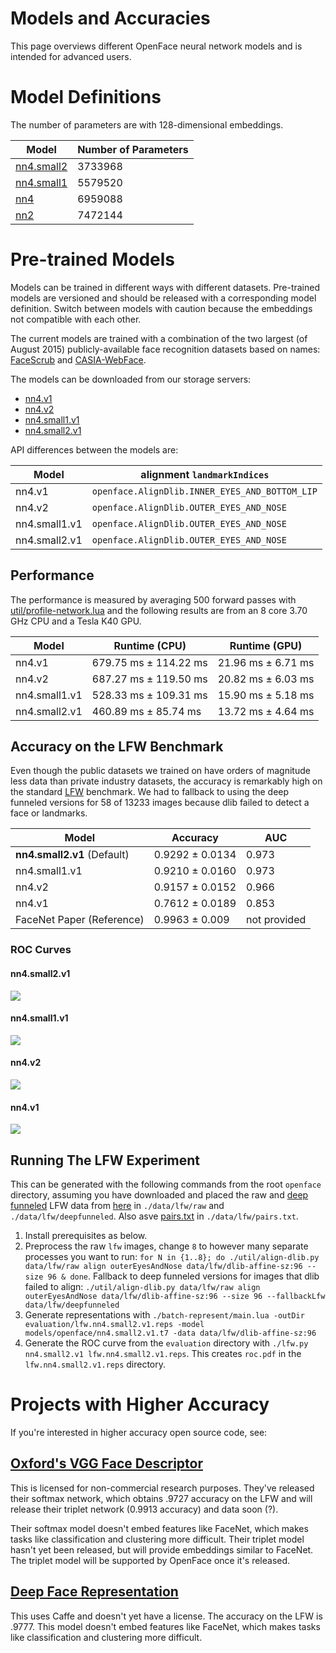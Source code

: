# Models and Accuracies
This page overviews different OpenFace neural network models
and is intended for advanced users.

# Model Definitions

The number of parameters are with 128-dimensional embeddings.

| Model | Number of Parameters |
|---|---|
| [nn4.small2](https://github.com/cmusatyalab/openface/blob/master/models/openface/nn4.small2.def.lua) | 3733968 |
| [nn4.small1](https://github.com/cmusatyalab/openface/blob/master/models/openface/nn4.small1.def.lua) | 5579520 |
| [nn4](https://github.com/cmusatyalab/openface/blob/master/models/openface/nn4.def.lua) | 6959088 |
| [nn2](https://github.com/cmusatyalab/openface/blob/master/models/openface/nn2.def.lua) | 7472144 |

# Pre-trained Models
Models can be trained in different ways with different datasets.
Pre-trained models are versioned and should be released with
a corresponding model definition.
Switch between models with caution because the embeddings
not compatible with each other.

The current models are trained with a combination of the two largest
(of August 2015) publicly-available face recognition datasets based on names:
[FaceScrub](http://vintage.winklerbros.net/facescrub.html)
and [CASIA-WebFace](http://arxiv.org/abs/1411.7923).

The models can be downloaded from our storage servers:

+ [nn4.v1](http://openface-models.storage.cmusatyalab.org/nn4.v1.t7)
+ [nn4.v2](http://openface-models.storage.cmusatyalab.org/nn4.v2.t7)
+ [nn4.small1.v1](http://openface-models.storage.cmusatyalab.org/nn4.small1.v1.t7)
+ [nn4.small2.v1](http://openface-models.storage.cmusatyalab.org/nn4.small2.v1.t7)

API differences between the models are:

| Model  | alignment `landmarkIndices` |
|---|---|
| nn4.v1 | `openface.AlignDlib.INNER_EYES_AND_BOTTOM_LIP` |
| nn4.v2 | `openface.AlignDlib.OUTER_EYES_AND_NOSE` |
| nn4.small1.v1 | `openface.AlignDlib.OUTER_EYES_AND_NOSE` |
| nn4.small2.v1 | `openface.AlignDlib.OUTER_EYES_AND_NOSE` |

## Performance
The performance is measured by averaging 500 forward passes with
[util/profile-network.lua](https://github.com/cmusatyalab/openface/blob/master/util/profile-network.lua)
and the following results are from an 8 core 3.70 GHz CPU
and a Tesla K40 GPU.

| Model  | Runtime (CPU) | Runtime (GPU) |
|---|---|---|
| nn4.v1 | 679.75 ms &plusmn; 114.22 ms | 21.96 ms &plusmn; 6.71 ms |
| nn4.v2 |687.27 ms &plusmn; 119.50 ms | 20.82 ms &plusmn; 6.03 ms |
| nn4.small1.v1 | 528.33 ms &plusmn; 109.31 ms | 15.90 ms &plusmn; 5.18 ms |
| nn4.small2.v1 | 460.89 ms &plusmn; 85.74 ms | 13.72 ms &plusmn; 4.64 ms |


## Accuracy on the LFW Benchmark

Even though the public datasets we trained on have orders of magnitude less data
than private industry datasets, the accuracy is remarkably high
on the standard
[LFW](http://vis-www.cs.umass.edu/lfw/results.html)
benchmark.
We had to fallback to using the deep funneled versions for
58 of 13233 images because dlib failed to detect a face or landmarks.

| Model | Accuracy | AUC |
|---|---|---|
| **nn4.small2.v1** (Default) | 0.9292 &plusmn; 0.0134 | 0.973 |
| nn4.small1.v1 | 0.9210 &plusmn; 0.0160 | 0.973 |
| nn4.v2 | 0.9157 &plusmn; 0.0152 | 0.966 |
| nn4.v1 | 0.7612 &plusmn; 0.0189 | 0.853 |
| FaceNet Paper (Reference) | 0.9963 ± 0.009 | not provided |

### ROC Curves

#### nn4.small2.v1
![](https://raw.githubusercontent.com/cmusatyalab/openface/master/evaluation/lfw.nn4.small2.v1/roc.png)

#### nn4.small1.v1
![](https://raw.githubusercontent.com/cmusatyalab/openface/master/evaluation/lfw.nn4.small1.v1/roc.png)

#### nn4.v2
![](https://raw.githubusercontent.com/cmusatyalab/openface/master/evaluation/lfw.nn4.v2/roc.png)

#### nn4.v1
![](https://raw.githubusercontent.com/cmusatyalab/openface/master/evaluation/lfw.nn4.v1/roc.png)


## Running The LFW Experiment

This can be generated with the following commands from the root `openface`
directory, assuming you have downloaded and placed the raw and
[deep funneled](http://vis-www.cs.umass.edu/deep_funnel.html)
LFW data from [here](http://vis-www.cs.umass.edu/lfw/)
in `./data/lfw/raw` and `./data/lfw/deepfunneled`.
Also asve [pairs.txt](http://vis-www.cs.umass.edu/lfw/pairs.txt) in
`./data/lfw/pairs.txt`.

1. Install prerequisites as below.
2. Preprocess the raw `lfw` images, change `8` to however many
   separate processes you want to run:
   `for N in {1..8}; do ./util/align-dlib.py data/lfw/raw align outerEyesAndNose data/lfw/dlib-affine-sz:96 --size 96 & done`.
   Fallback to deep funneled versions for images that dlib failed
   to align:
   `./util/align-dlib.py data/lfw/raw align outerEyesAndNose data/lfw/dlib-affine-sz:96 --size 96 --fallbackLfw data/lfw/deepfunneled`
3. Generate representations with `./batch-represent/main.lua -outDir evaluation/lfw.nn4.small2.v1.reps -model models/openface/nn4.small2.v1.t7 -data data/lfw/dlib-affine-sz:96`
4. Generate the ROC curve from the `evaluation` directory with `./lfw.py nn4.small2.v1 lfw.nn4.small2.v1.reps`.
   This creates `roc.pdf` in the `lfw.nn4.small2.v1.reps` directory.

# Projects with Higher Accuracy

If you're interested in higher accuracy open source code, see:

## [Oxford's VGG Face Descriptor](http://www.robots.ox.ac.uk/~vgg/software/vgg_face/)

This is licensed for non-commercial research purposes.
They've released their softmax network, which obtains .9727 accuracy
on the LFW and will release their triplet network (0.9913 accuracy)
and data soon (?).

Their softmax model doesn't embed features like FaceNet,
which makes tasks like classification and clustering more difficult.
Their triplet model hasn't yet been released, but will provide
embeddings similar to FaceNet.
The triplet model will be supported by OpenFace once it's released.

## [Deep Face Representation](https://github.com/AlfredXiangWu/face_verification_experiment)

This uses Caffe and doesn't yet have a license.
The accuracy on the LFW is .9777.
This model doesn't embed features like FaceNet,
which makes tasks like classification and clustering more difficult.
